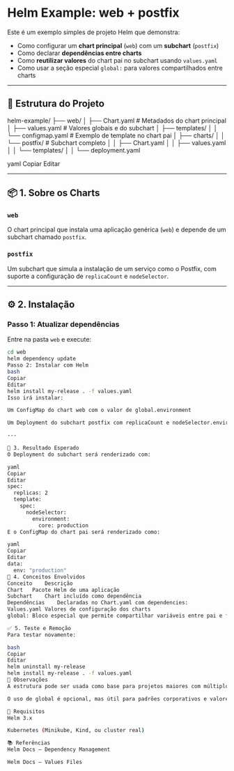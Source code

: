 # Helm Example: web + postfix

Este é um exemplo simples de projeto Helm que demonstra:

- Como configurar um **chart principal** (`web`) com um **subchart** (`postfix`)
- Como declarar **dependências entre charts**
- Como **reutilizar valores** do chart pai no subchart usando `values.yaml`
- Como usar a seção especial `global:` para valores compartilhados entre charts

---

## 📁 Estrutura do Projeto

helm-example/
├── web/
│ ├── Chart.yaml # Metadados do chart principal
│ ├── values.yaml # Valores globais e do subchart
│ ├── templates/
│ │ └── configmap.yaml # Exemplo de template no chart pai
│ ├── charts/
│ │ └── postfix/ # Subchart completo
│ │ ├── Chart.yaml
│ │ ├── values.yaml
│ │ └── templates/
│ │ └── deployment.yaml

yaml
Copiar
Editar

---

## 📦 1. Sobre os Charts

### `web`

O chart principal que instala uma aplicação genérica (`web`) e depende de um subchart chamado `postfix`.

### `postfix`

Um subchart que simula a instalação de um serviço como o Postfix, com suporte a configuração de `replicaCount` e `nodeSelector`.

---

## ⚙️ 2. Instalação

### Passo 1: Atualizar dependências

Entre na pasta `web` e execute:

```bash
cd web
helm dependency update
Passo 2: Instalar com Helm
bash
Copiar
Editar
helm install my-release . -f values.yaml
Isso irá instalar:

Um ConfigMap do chart web com o valor de global.environment

Um Deployment do subchart postfix com replicaCount e nodeSelector.environment.core herdados do pai

---

🧪 3. Resultado Esperado
O Deployment do subchart será renderizado com:

yaml
Copiar
Editar
spec:
  replicas: 2
  template:
    spec:
      nodeSelector:
        environment:
          core: production
E o ConfigMap do chart pai será renderizado como:

yaml
Copiar
Editar
data:
  env: "production"
🧠 4. Conceitos Envolvidos
Conceito	Descrição
Chart	Pacote Helm de uma aplicação
Subchart	Chart incluído como dependência
Dependências	Declaradas no Chart.yaml com dependencies:
Values.yaml	Valores de configuração dos charts
global:	Bloco especial que permite compartilhar variáveis entre pai e filhos

✅ 5. Teste e Remoção
Para testar novamente:

bash
Copiar
Editar
helm uninstall my-release
helm install my-release . -f values.yaml
📝 Observações
A estrutura pode ser usada como base para projetos maiores com múltiplos serviços.

O uso de global é opcional, mas útil para padrões corporativos e valores comuns.

📌 Requisitos
Helm 3.x

Kubernetes (Minikube, Kind, ou cluster real)

📚 Referências
Helm Docs – Dependency Management

Helm Docs – Values Files
